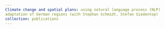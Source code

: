 ```yaml
---
Climate change and spatial plans: using natural language process (NLP) to understand the climate change 
adaptation of German regions (with Stephan Schmidt, Stefan Siedentop)
collection: publications
---
```

